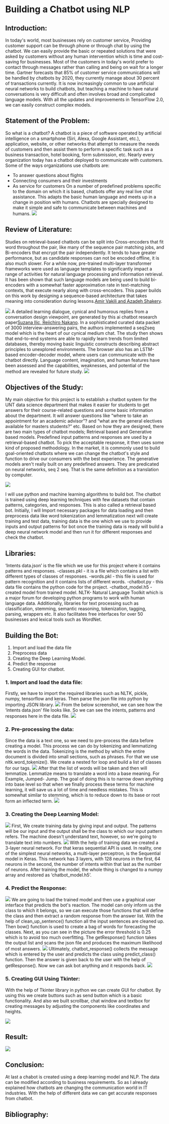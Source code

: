 # Building a Chatbot using NLP
## Introduction:
In today's world, most businesses rely on customer service, Providing customer support can be through phone or through chat by using the chatbot. We can easily provide the basic or repeated solutions that were asked by customers without any human intervention which is time and cost-saving for businesses. Most of the customers in today's world prefer to contact through messages rather than calling and being on wait for a longer time.
Gartner forecasts that 85% of customer service communications will be handled by chatbots by 2020, they currently manage about 30 percent of transactions currently. It is now increasingly common to use artificial neural networks to build chatbots, but teaching a machine to have natural conversations is very difficult and often involves broad and complicated language models. With all the updates and improvements in TensorFlow 2.0, we can easily construct complex models.
## Statement of the Problem:
So what is a chatbot?
A chatbot is a piece of software operated by artificial intelligence on a smartphone (Siri, Alexa, Google Assistant, etc.), application, website, or other networks that attempt to measure the needs of customers and then assist them to perform a specific task such as a business transaction, hotel booking, form submission, etc. Nearly every organization today has a chatbot deployed to communicate with customers. Some of the ways organizations use chatbots are: 
- To answer questions about flights 
- Connecting consumers and their investments 
- As service for customers
On a number of predefined problems specific to the domain on which it is based, chatbots offer any real live chat assistance. This adapts the basic human language and meets up in a change in position with humans. Chatbots are specially designed to make it simple and safe to communicate between machines and humans.
![](Images/bot%20evolution.png)
## Review of Literature:
Studies on retrieval-based chatbots can be split into Cross-encoders that fit word throughout the pair, like many of the sequence pair matching jobs, and Bi-encoders that encrypt the pair independently. It tends to have greater performance, but as candidate responses can not be encoded offline, it is also much slower. For a while now, pre-trained multi-layer transformer frameworks were used as language templates to significantly impact a range of activities for natural language processing and information retrieval.  It has been shown that such language models are being used to build bi-encoders with a somewhat faster approximation rate in text-matching contexts, that execute nearly along with cross-encoders. This paper builds on this work by designing a sequence-based architecture that takes meaning into consideration during lessons.[Amir Vakili and Azadeh Shakery](https://arxiv.org/pdf/1911.02290.pdf).

![](Images/L1.png)
A detailed learning dialogue, cynical and humorous replies from a conversation design viewpoint, are generated by this ai chatbot research paper[Suzana Ilic, Reiichiro Nakano](https://arxiv.org/pdf/1909.09531.pdf). In a sophisticated curated data packet of 3000 interview-answering pairs, the authors implemented a seq2seq model which is the heart of our cynical medium chat. The study then shows that end-to-end systems are able to rapidly learn trends from limited databases, thereby moving basic linguistic constructs describing abstract principles to unexplored environments. The browser also has an LSTM-based encoder-decoder model, where users can communicate with the chatbot directly. Language content, imagination, and human features have been assessed and the capabilities, weaknesses, and potential of the method are revealed for future study.
![](Images/L2.png)
## Objectives of the Study:
My main objective for this project is to establish a chatbot system for the UNT  data science department that makes it easier for students to get answers for their course-related questions and some basic information about the department. It will answer questions like “where to take an appointment for an academic advisor”? and “what are the general electives available for masters students?” etc. 
Based on how they are designed, there are two main types of chatbot models; Retrieval based and Generative based models. Predefined input patterns and responses are used by a retrieval-based chatbot. To pick the acceptable response, it then uses some kind of proposed methodology. In the market, it is commonly used to build goal-oriented chatbots where we can change the chatbot's style and function to drive our consumers with the best experience. The generative models aren't really built on any predefined answers. They are predicated on neural networks, seq 2 seq. That is the same definition as a translation by computer. 

![](Images/Anatomy%20chatbot.png)

I will use python and machine learning algorithms to build bot. The chatbot is trained using deep learning techniques with few datasets that contain patterns, categories, and responses. This is also called a retrieval based bot. Initially, I will Import necessary packages for data loading and then preprocess data like word tokenization and lemmatization next will create training and test data, training data is the one which we use to provide inputs and output patterns for bot once the training data is ready will build a deep neural network model and then run it for different responses and check the chatbot.
## Libraries:
‘Intents data.json’ is the file which we use for this project where it contains patterns and responses.
-classes.pkl - it is a file which contains a list with different types of classes of responses.
-words.pkl - this file is used for pattern recognition and it contains lists of different words.
-chatbot.py - this data file contains the python code for the project.
-chatbot_model.h5 -  created model from trained model.
NLTK- Natural Language Toolkit which is a major forum for developing python programs to work with human language data. Additionally, libraries for text processing such as classification, stemming, semantic reasoning, tokenization, tagging, parsing, wrappers etc. It also facilitates free interfaces for over 50 businesses and lexical tools such as WordNet.
## Building the Bot:
1. Import and load the data file
2. Preprocess data
3. Creating the Deep Learning Model.
4. Predict the response
5. Creating GUI for chatbot.

### 1. Import and load the data file:
Firstly, we have to import the required libraries such as NLTK, pickle, numpy, tensorflow and keras. Then parse the json file into python by importing JSON library.
![](Images/Import%20and%20load.PNG)
From the below screenshot, we can see how the ‘intents data.json’ file looks like. So we can see the intents, patterns and responses here in the data file.
![](Images/Initialize.PNG)
### 2. Pre-processing the data:
Since the data is a text one, so we need to pre-process the data before creating a model. This process we can do by tokenizing and lemmatizing the words in the data. Tokenizing is the method by which the entire document is divided into small sections, such as phrases. For that we use nltk.word_tokenize(). We create a nested for loop and build a list of classes for our tags.
![](Images/Json%20Dataset.PNG)
After that the list of words will be taken and then will lemmatize. Lemmatize means to translate a word into a base meaning. For Example, Jumped- Jump. The goal of doing this is to narrow down anything into base level so that when we finally process these terms for machine learning, it will save us a lot of time and needless mistakes. This is somewhat similar to stemming, which is to reduce down to its base or root form an inflected term.
![](Images/Preprocess(1).PNG)
### 3. Creating the Deep Learning Model:
![](Images/Train%20Data%20Created.PNG)
First, We create training data by giving input and output. The patterns will be our input and the output shall be the class to which our input pattern refers. The machine doesn't understand text, however, so we're going to translate text into numbers.
![](Images/create%20model.PNG)
With the help of training data we created a 3-layer neural network. For that keras sequential API is used. In reality, one of the simplest neural networks, a multi-layer perceptron, is the Sequential model in Keras. This network has 3 layers, with 128 neurons in the first, 64 neurons in the second, the number of intents within that last as the number of neurons. After training the model, the whole thing is changed to a numpy array and restored as ‘chatbot_model.h5’.
### 4. Predict the Response:
![](Images/Predict.PNG)
We are going to load the trained model and then use a graphical user interface that predicts the bot's reaction. The model can only inform us the class to which it belongs, so we can execute those functions that will define the class and then extract a random response from the answer list.
With the help of clean_up_sentence() function all the input sentences are cleaned up. Then bow() function is used to create a bag of words for forecasting the classes. Next, as you can see in the picture the error threshold is 0.25 which is to avoid too much overfitting.  The getResponse() function takes the output list and scans the json file and produces the maximum likelihood of most answers. 
![](Images/predict1.PNG)
Ultimately, chatbot_response() collects the message which is entered by the user and predicts the class using predict_class() function. Then the answer is given back to the user with the help of getResponse(). Now we can ask bot anything and it responds back.
![](Images/Predict2.PNG)
### 5. Creating GUI Using Tkinter:
With the help of  Tkinter library in python we can create GUI for chatbot. By using this we create buttons such as send button which is a basic functionality. And also we built scrollbar, chat window and textbox for creating messages by adjusting the components like coordinates and heights.

![](Images/tkinter.PNG)
##  Result:
![](Images/Result.PNG)
## Conclusion:
At last a chabot is created using a deep learning model and NLP. The data can be modified according to business requirements. So as I already explained how chatbots are changing the communication world in IT industries. With the help of different data we can get accurate responses from chatbot.
## Bibliography:
